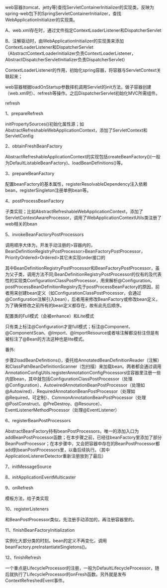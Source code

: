web容器(tomcat、jetty等)查找ServletContainerInitializer的实现类，反映为spring-web包下的SpringServletContainerInitializer，查找WebApplicationInitializer的实现类。

A、web.xml存在时，通过文件指定ContextLoaderListener和DispatcherServlet

B、注解驱动时，由WebApplicationInitializer的实现类来添加ContextLoaderListener和DispatcherServlet（AbstractContextLoaderInitializer负责ContextLoaderListener，AbstractDispatcherServletInitializer负责DispatcherServlet）

ContextLoaderListener的作用，初始化spring容器，将容器与ServletContext关联起来；



web容器根据loadOnStartup参数择机调用Servlet的init方法，做子容器创建（web.xml时）、refresh等操作。之后DispatcherServlet初始化MVC所需组件。



refresh

1、prepareRefresh

​      initPropertySources()初始化属性源；如AbstractRefreshableWebApplicationContext，添加了ServletContext和ServletConfig

2、obtainFreshBeanFactory

​      AbstractRefreshableApplicationContext的实现包括createBeanFactory()(一般为DefaultListableBeanFactory)、loadBeanDefinitions()等。

3、prepareBeanFactory

配置beanFactory的基本属性，registerResolvableDependency注入依赖bean，registerSingleton注册单例bean等。

4、postProcessBeanFactory

子类实现；比如AbstractRefreshableWebApplicationContext，添加了ServletContextAwareProcessor，调用了WebApplicationContextUtils类注册了web相关的bean

5、invokeBeanFactoryPostProcessors

调用顺序大体为，开发手动注册的>容器内的，BeanDefinitionRegistryPostProcessor>BeanFactoryPostProcessor，PriorityOrdered>Ordered>其它未实现order接口的

其中BeanDefinitionRegistryPostProcessor和BeanFactoryPostProcessor，虽为父子类，调用方法不同;BeanDefinitionRegistryPostProcessor的仅有的及代表性的实现类ConfigurationClassPostProcessor，用来解析@Configuration。postProcessBeanDefinitionRegistry先于postProcessBeanFactory的原因，前者用来创建bean定义（如ConfigurationClassPostProcessor，会通过@Configuration注解引入bean），后者用来修改BeanFactory或修改bean定义，为了确保修改之前所有的bean定义都存在，故有此先后顺序。



配置类的Full模式（会被enhance）和Lite模式

只有类上标注@Configuration才是full模式；标注@Component、@ComponentScan、@Import、@ImportResource或者啥注解都没标注但是有被标注了@Bean的方法这种也是lite模式。



番外:

步骤2loadBeanDefinitions()，委托给AnnotatedBeanDefinitionReader（注解）和ClassPathBeanDefinitionScanner（包扫描）来加载bean。两者都会通过调用AnnotationConfigUtils.registerAnnotationConfigProcessors往容器里注册一些内部bean，其中就包括ConfigurationClassPostProcessor（处理@Configuration）、AutowiredAnnotationBeanPostProcessor（处理如@Autowired）、RequiredAnnotationBeanPostProcessor（处理如@Required，可定制）、CommonAnnotationBeanPostProcessor（处理@PostConstruct、@PreDestroy、@Resource）、EventListenerMethodProcessor（处理@EventListener）



6、registerBeanPostProcessors

AbstractBeanFactory持有beanPostProcessors，唯一的添加入口为addBeanPostProcessor函数；在本步骤之前，已经往beanFactory里添加了部分BeanPostProcessor；在本步骤中，又会把容器中存在的BeanPostProcessor都add到beanPostProcessors里，以备后续执行。（其中ApplicationListenerDetector重新注册放到了最后）



7、initMessageSource

8、initApplicationEventMulticaster

9、onRefresh

模板方法，给子类实现

10、registerListeners

和BeanPostProcessor类似，先注册手动添加的，再注册容器里的。

11、finishBeanFactoryInitialization

实例化大部分类的时刻。bean的定义不再变化，调用beanFactory.preInstantiateSingletons()。

12、finishRefresh

一个重点是LifecycleProcessor的注册，一般为DefaultLifecycleProcessor，随后就执行了LifecycleProcessor的onFresh函数。另外就是发布ContextRefreshedEvent事件。

